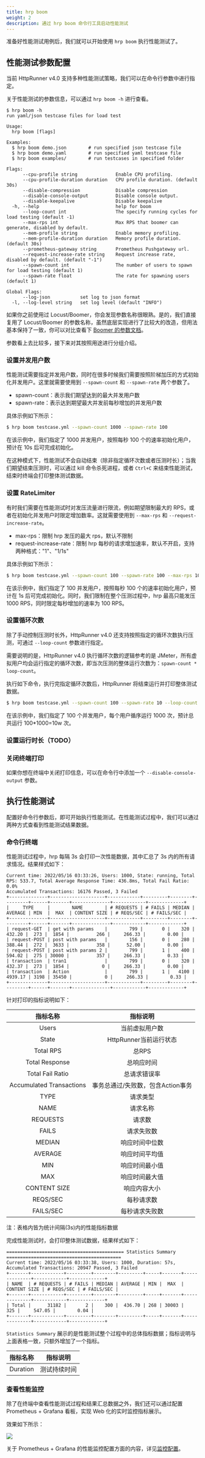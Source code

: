 ```yaml
---
title: hrp boom
weight: 2
description: 通过 hrp boom 命令行工具启动性能测试
---
```


准备好性能测试用例后，我们就可以开始使用 `hrp boom` 执行性能测试了。

## 性能测试参数配置

当前 HttpRunner v4.0 支持多种性能测试策略，我们可以在命令行参数中进行指定。

关于性能测试的参数信息，可以通过 `hrp boom -h` 进行查看。

```text
$ hrp boom -h
run yaml/json testcase files for load test

Usage:
  hrp boom [flags]

Examples:
  $ hrp boom demo.json        # run specified json testcase file
  $ hrp boom demo.yaml        # run specified yaml testcase file
  $ hrp boom examples/        # run testcases in specified folder

Flags:
      --cpu-profile string              Enable CPU profiling.
      --cpu-profile-duration duration   CPU profile duration. (default 30s)
      --disable-compression             Disable compression
      --disable-console-output          Disable console output.
      --disable-keepalive               Disable keepalive
  -h, --help                            help for boom
      --loop-count int                  The specify running cycles for load testing (default -1)
      --max-rps int                     Max RPS that boomer can generate, disabled by default.
      --mem-profile string              Enable memory profiling.
      --mem-profile-duration duration   Memory profile duration. (default 30s)
      --prometheus-gateway string       Prometheus Pushgateway url.
      --request-increase-rate string    Request increase rate, disabled by default. (default "-1")
      --spawn-count int                 The number of users to spawn for load testing (default 1)
      --spawn-rate float                The rate for spawning users (default 1)

Global Flags:
      --log-json           set log to json format
  -l, --log-level string   set log level (default "INFO")
```

如果你之前使用过 Locust/Boomer，你会发现参数名称很眼熟。是的，我们直接复用了 Locust/Boomer 的参数名称，虽然底层实现进行了比较大的改造，但用法基本保持了一致，你可以对比查看下 [Boomer 的参数文档]。

参数看上去比较多，接下来对其按照用途进行分组介绍。

### 设置并发用户数

性能测试需要指定并发用户数，同时在很多时候我们需要按照阶梯加压的方式初始化并发用户。这里就需要使用到 `--spawn-count` 和 `--spawn-rate` 两个参数了。

- spawn-count：表示我们期望达到的最大并发用户数
- spawn-rate：表示达到期望最大并发前每秒增加的并发用户数

具体示例如下所示：

```bash
$ hrp boom testcase.yml --spawn-count 1000 --spawn-rate 100
```

在该示例中，我们指定了 1000 并发用户，按照每秒 100 个的速率初始化用户，预计在 10s 后可完成初始化。

在这种模式下，性能测试不会自动结束（除非指定循环次数或者压测时长）；当我们期望结束压测时，可以通过 kill 命令杀死进程，或者 `Ctrl+C` 来结束性能测试，结束时终端会打印整体测试数据。

### 设置 RateLimiter

有时我们需要在性能测试时对发压流量进行限流，例如期望限制最大的 RPS，或者在初始化并发用户时限定增加数率。这就需要使用到 `--max-rps` 和 `--request-increase-rate`。

- max-rps：限制 hrp 发压的最大 rps，默认不限制
- request-increase-rate：限制 hrp 每秒的请求增加速率，默认不开启，支持两种格式："1"、"1/1s"

具体示例如下所示：

```bash
$ hrp boom testcase.yml --spawn-count 100 --spawn-rate 100 --max-rps 1000 --request-increase-rate 100
```

在该示例中，我们指定了 100 并发用户，按照每秒 100 个的速率初始化用户，预计在 1s 后可完成初始化。同时，我们限制在整个压测过程中，hrp 最高只能发压 1000 RPS，同时限定每秒增加的速率为 100 RPS。

### 设置循环次数

除了手动控制压测时长外，HttpRunner v4.0 还支持按照指定的循环次数执行压测，可通过 `--loop-count` 参数进行指定。

需要说明的是，HttpRunner v4.0 执行循环次数的逻辑参考的是 JMeter，所有虚拟用户均会运行指定的循环次数，即当次压测的整体运行次数为：`spawn-count * loop-count`。

执行如下命令，执行完指定循环次数后，HttpRunner 将结束运行并打印整体测试数据。

```bash
$ hrp boom testcase.yml --spawn-count 100 --spawn-rate 10 --loop-count 1000
```

在该示例中，我们指定了 100 个并发用户，每个用户循序运行 1000 次，预计总共运行 100*1000=10w 次。

### 设置运行时长（TODO）

### 关闭终端打印

如果你想在终端中关闭打印信息，可以在命令行中添加一个 `--disable-console-output` 参数。

## 执行性能测试

配置好命令行参数后，即可开始执行性能测试。在性能测试过程中，我们可以通过两种方式查看到性能测试结果数据。

### 命令行终端

性能测试过程中，hrp 每隔 3s 会打印一次性能数据，其中汇总了 3s 内的所有请求情况。结果样式如下：

```text
Current time: 2022/05/16 03:33:26, Users: 1000, State: running, Total RPS: 533.7, Total Average Response Time: 436.8ms, Total Fail Ratio: 0.0%
Accumulated Transactions: 16176 Passed, 3 Failed
+--------------+--------------------+------------+---------+--------+---------+------+-------+--------------+------------+-------------+
|     TYPE     |        NAME        | # REQUESTS | # FAILS | MEDIAN | AVERAGE | MIN  |  MAX  | CONTENT SIZE | # REQS/SEC | # FAILS/SEC |
+--------------+--------------------+------------+---------+--------+---------+------+-------+--------------+------------+-------------+
| request-GET  | get with params    |        799 |       0 |    320 |  432.20 |  273 |  1854 |          266 |     266.33 |        0.00 |
| request-POST | post with params   |        156 |       0 |    280 |  388.44 |  272 |  3633 |          358 |      52.00 |        0.00 |
| request-POST | post with params 2 |        799 |       1 |    400 |  594.02 |  275 | 30000 |          357 |     266.33 |        0.33 |
| transaction  | tran1              |        799 |       0 |    320 |  432.37 |  273 |  1854 |            0 |     266.33 |        0.00 |
| transaction  | Action             |        799 |       1 |   4100 | 4939.17 | 3198 | 35450 |            0 |     266.33 |        0.33 |
+--------------+--------------------+------------+---------+--------+---------+------+-------+--------------+------------+-------------+
```

针对打印的指标说明如下：

| 指标名称 | 指标说明 |
| :--: | :--: |
| Users | 当前虚拟用户数 |
| State | HttpRunner当前运行状态 |
| Total RPS | 总RPS |
| Total Response | 总响应时间 |
| Total Fail Ratio | 总请求错误率 |
| Accumulated Transactions | 事务总通过/失败数，包含Action事务 |
| TYPE | 请求类型 |
| NAME | 请求名称 |
| REQUESTS | 请求数 |
| FAILS | 请求失败数 |
| MEDIAN | 响应时间中位数 |
| AVERAGE | 响应时间平均值 |
| MIN | 响应时间最小值 |
| MAX | 响应时间最大值 |
| CONTENT SIZE | 响应内容大小 |
| REQS/SEC | 每秒请求数 |
| FAILS/SEC | 每秒请求失败数 |

注：表格内皆为统计间隔(3s)内的性能指标数据

完成性能测试时，会打印整体测试数据，结果样式如下：

```text
=========================================== Statistics Summary ==========================================
Current time: 2022/05/16 03:33:38, Users: 1000, Duration: 57s, Accumulated Transactions: 20947 Passed, 3 Failed
+-------+------------+---------+--------+---------+-----+-------+--------------+------------+-------------+
| NAME  | # REQUESTS | # FAILS | MEDIAN | AVERAGE | MIN |  MAX  | CONTENT SIZE | # REQS/SEC | # FAILS/SEC |
+-------+------------+---------+--------+---------+-----+-------+--------------+------------+-------------+
| Total |      31182 |       2 |    300 |  436.70 | 268 | 30003 |          325 |     547.05 |        0.04 |
+-------+------------+---------+--------+---------+-----+-------+--------------+------------+-------------+
```

`Statistics Summary` 展示的是性能测试整个过程中的总体指标数据；指标说明与上面表格一致，只额外增加了一个指标。

| 指标名称 | 指标说明 |
| :--: | :--: |
| Duration | 测试持续时间 |

### 查看性能监控

除了在终端中查看性能测试过程和结果汇总数据之外，我们还可以通过配置 Prometheus + Grafana 看板，实现 Web 化的实时监控指标展示。

效果如下所示：

![](/image/demo-grafana.png)

关于 Prometheus + Grafana 的性能监控配置方面的内容，详见[监控配置]。


[hrp_boom]: https://github.com/httprunner/httprunner/blob/master/docs/cmd/hrp_boom.md
[Boomer 的参数文档]: https://boomer.readthedocs.io/en/latest/options.html
[监控配置]: /docs/user-guide/load-test/monitor/
